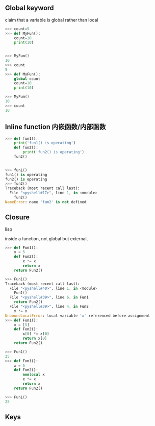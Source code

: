 ## Global keyword
claim that a variable is global rather than local
```Python
>>> count=5
>>> def MyFun():
	count=10
	print(10)

	
>>> MyFun()
10
>>> count
5
>>> def MyFun():
	global count
	count=10
	print(10)

>>> MyFun()
10
>>> count
10
```

## Inline function 内嵌函数/内部函数
```Python
>>> def fun1():
	print('fun1() is operating')
	def fun2():
		print('fun2() is operating')
	fun2()

	
>>> fun1()
fun1() is operating
fun2() is operating
>>> fun2()
Traceback (most recent call last):
  File "<pyshell#17>", line 1, in <module>
    fun2()
NameError: name 'fun2' is not defined
```

## Closure
lisp

inside a function, not global but external, 
```Python
>>> def Fun1():
	x = 5
	def Fun2():
		x *= x
		return x
	return Fun2()

>>> Fun1()
Traceback (most recent call last):
  File "<pyshell#40>", line 1, in <module>
    Fun1()
  File "<pyshell#39>", line 6, in Fun1
    return Fun2()
  File "<pyshell#39>", line 4, in Fun2
    x *= x
UnboundLocalError: local variable 'x' referenced before assignment
>>> def Fun1():
	x = [5]
	def Fun2():
		x[0] *= x[0]
		return x[0]
	return Fun2()

>>> Fun1()
25
>>> def Fun1():
	x = 5
	def Fun2():
		nonlocal x
		x *= x
		return x
	return Fun2()

>>> Fun1()
25
```

## Keys
